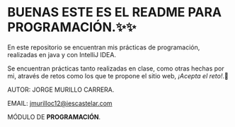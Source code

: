 

# **BUENAS ESTE ES EL README PARA PROGRAMACIÓN.**✨✨


En este repositorio se encuentran mis prácticas de programación, realizadas en java y con IntelliJ IDEA.

Se encuentran prácticas tanto realizadas en clase, como otras hechas por mi, através de retos como los que te propone el sitio web, *¡Acepta el reto!*.🏹


AUTOR: JORGE MURILLO CARRERA.

EMAIL: jmurilloc12@iescastelar.com

MÓDULO DE **PROGRAMACIÓN**.
